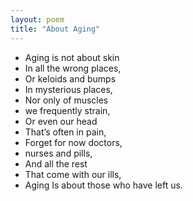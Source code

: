 ```yaml
---
layout: poem
title: "About Aging"
---
```


- Aging is not about skin
- In all the wrong places,
- Or keloids and bumps
- In mysterious places,
- Nor only of muscles
- we frequently strain,
- Or even our head
- That’s often in pain,
- Forget for now doctors,
- nurses and pills,
- And all the rest
- That come with our ills,
- Aging Is about those who have left us.